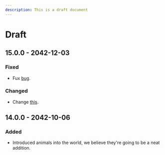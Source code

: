 ```yaml
---
description: This is a draft document
---
```


# Draft

## 15.0.0 - 2042-12-03

### Fixed

* Fux [bug](https://github.com/nasrilg7/OliveOil/blob/master/src/index.html).

### Changed

* Change [this](https://github.com/nasrilg7/OliveOil/blob/master/src/models/oilBlockChainFunctionModels.ts).

## 14.0.0 - 2042-10-06

### Added

* Introduced animals into the world, we believe they're going to be a neat addition.



